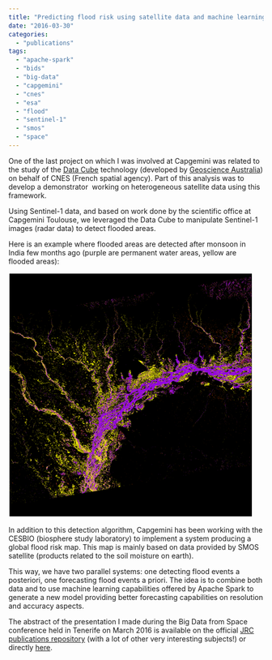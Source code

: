 ```yaml
---
title: "Predicting flood risk using satellite data and machine learning"
date: "2016-03-30"
categories: 
  - "publications"
tags: 
  - "apache-spark"
  - "bids"
  - "big-data"
  - "capgemini"
  - "cnes"
  - "esa"
  - "flood"
  - "sentinel-1"
  - "smos"
  - "space"
---
```


One of the last project on which I was involved at Capgemini was related to the study of the [Data Cube](http://www.datacube.org.au/) technology (developed by [Geoscience Australia](http://www.ga.gov.au/)) on behalf of CNES (French spatial agency). Part of this analysis was to develop a demonstrator  working on heterogeneous satellite data using this framework.

Using Sentinel-1 data, and based on work done by the scientific office at Capgemini Toulouse, we leveraged the Data Cube to manipulate Sentinel-1 images (radar data) to detect flooded areas.

Here is an example where flooded areas are detected after monsoon in India few months ago (purple are permanent water areas, yellow are flooded areas):

![flood_india](images/flood_india.png)

In addition to this detection algorithm, Capgemini has been working with the CESBIO (biosphere study laboratory) to implement a system producing a global flood risk map. This map is mainly based on data provided by SMOS satellite (products related to the soil moisture on earth).

This way, we have two parallel systems: one detecting flood events a posteriori, one forecasting flood events a priori. The idea is to combine both data and to use machine learning capabilities offered by Apache Spark to generate a new model providing better forecasting capabilities on resolution and accuracy aspects.

The abstract of the presentation I made during the Big Data from Space conference held in Tenerife on March 2016 is available on the official [JRC publications repository](http://publications.jrc.ec.europa.eu/repository/handle/JRC100655) (with a lot of other very interesting subjects!) or directly [here](https://pierrevillarddotcom.files.wordpress.com/2016/03/bids16_final_version.pdf).
